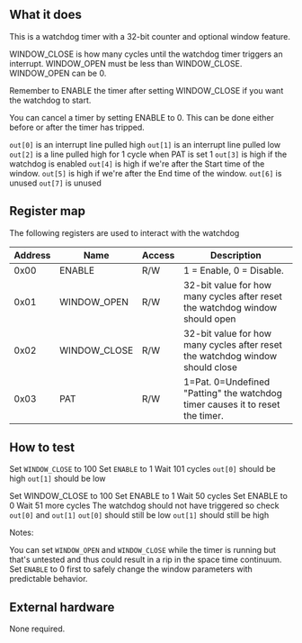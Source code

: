 <!---

This file is used to generate your project datasheet. Please fill in the information below and delete any unused
sections.

You can also include images in this folder and reference them in the markdown. Each image must be less than
512 kb in size, and the combined size of all images must be less than 1 MB.
-->

## What it does

This is a watchdog timer with a 32-bit counter and optional window feature.

WINDOW_CLOSE is how many cycles until the watchdog timer triggers an interrupt.
WINDOW_OPEN must be less than WINDOW_CLOSE. WINDOW_OPEN can be 0.

Remember to ENABLE the timer after setting WINDOW_CLOSE if you want the watchdog to start.

You can cancel a timer by setting ENABLE to 0. This can be done either before or after the timer has tripped.

`out[0]` is an interrupt line pulled high
`out[1]` is an interrupt line pulled low
`out[2]` is a line pulled high for 1 cycle when PAT is set 1
`out[3]` is high if the watchdog is enabled
`out[4]` is high if we're after the Start time of the window.
`out[5]` is high if we're after the End time of the window.
`out[6]` is unused
`out[7]` is unused

## Register map

The following registers are used to interact with the watchdog

| Address | Name    | Access | Description                                                         |
|---------|---------|--------|---------------------------------------------------------------------|
| 0x00    | ENABLE  | R/W    | 1 = Enable, 0 = Disable.
| 0x01    | WINDOW_OPEN | R/W    | 32-bit value for how many cycles after reset the watchdog window should open                    |
| 0x02    | WINDOW_CLOSE    | R/W      | 32-bit value for how many cycles after reset the watchdog window should close |
| 0x03    | PAT | R/W   | 1=Pat. 0=Undefined "Patting" the watchdog timer causes it to reset the timer.


## How to test

Set `WINDOW_CLOSE` to 100
Set `ENABLE` to 1
Wait 101 cycles
`out[0]` should be high
`out[1]` should be low

Set WINDOW_CLOSE to 100
Set ENABLE to 1
Wait 50 cycles
Set ENABLE to 0
Wait 51 more cycles
The watchdog should not have triggered so check `out[0]` and `out[1]`
`out[0]` should still be low
`out[1]` should still be high

Notes:

You can set `WINDOW_OPEN` and `WINDOW_CLOSE` while the timer is running but that's untested and thus could result in a rip in the space time continuum. Set `ENABLE` to 0 first to safely change the window parameters with predictable behavior.

## External hardware

None required.
